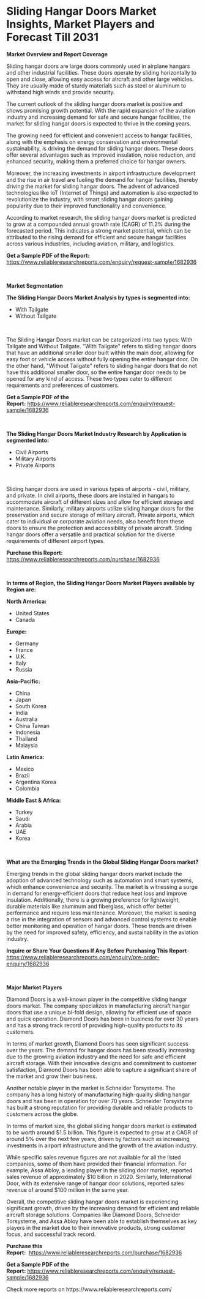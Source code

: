 <p><h1>Sliding Hangar Doors Market Insights, Market Players and Forecast Till 2031</h1></p><p><strong>Market Overview and Report Coverage</strong></p>
<p><p>Sliding hangar doors are large doors commonly used in airplane hangars and other industrial facilities. These doors operate by sliding horizontally to open and close, allowing easy access for aircraft and other large vehicles. They are usually made of sturdy materials such as steel or aluminum to withstand high winds and provide security.</p><p>The current outlook of the sliding hangar doors market is positive and shows promising growth potential. With the rapid expansion of the aviation industry and increasing demand for safe and secure hangar facilities, the market for sliding hangar doors is expected to thrive in the coming years.</p><p>The growing need for efficient and convenient access to hangar facilities, along with the emphasis on energy conservation and environmental sustainability, is driving the demand for sliding hangar doors. These doors offer several advantages such as improved insulation, noise reduction, and enhanced security, making them a preferred choice for hangar owners.</p><p>Moreover, the increasing investments in airport infrastructure development and the rise in air travel are fueling the demand for hangar facilities, thereby driving the market for sliding hangar doors. The advent of advanced technologies like IoT (Internet of Things) and automation is also expected to revolutionize the industry, with smart sliding hangar doors gaining popularity due to their improved functionality and convenience.</p><p>According to market research, the sliding hangar doors market is predicted to grow at a compounded annual growth rate (CAGR) of 11.2% during the forecasted period. This indicates a strong market potential, which can be attributed to the rising demand for efficient and secure hangar facilities across various industries, including aviation, military, and logistics.</p></p>
<p><strong>Get a Sample PDF of the Report:</strong> <a href="https://www.reliableresearchreports.com/enquiry/request-sample/1682936">https://www.reliableresearchreports.com/enquiry/request-sample/1682936</a></p>
<p>&nbsp;</p>
<p><strong>Market Segmentation</strong></p>
<p><strong>The Sliding Hangar Doors Market Analysis by types is segmented into:</strong></p>
<p><ul><li>With Tailgate</li><li>Without Tailgate</li></ul></p>
<p>&nbsp;</p>
<p><p>The Sliding Hangar Doors market can be categorized into two types: With Tailgate and Without Tailgate. "With Tailgate" refers to sliding hangar doors that have an additional smaller door built within the main door, allowing for easy foot or vehicle access without fully opening the entire hangar door. On the other hand, "Without Tailgate" refers to sliding hangar doors that do not have this additional smaller door, so the entire hangar door needs to be opened for any kind of access. These two types cater to different requirements and preferences of customers.</p></p>
<p><strong>Get a Sample PDF of the Report:</strong>&nbsp;<a href="https://www.reliableresearchreports.com/enquiry/request-sample/1682936">https://www.reliableresearchreports.com/enquiry/request-sample/1682936</a></p>
<p>&nbsp;</p>
<p><strong>The Sliding Hangar Doors Market Industry Research by Application is segmented into:</strong></p>
<p><ul><li>Civil Airports</li><li>Military Airports</li><li>Private Airports</li></ul></p>
<p>&nbsp;</p>
<p><p>Sliding hangar doors are used in various types of airports - civil, military, and private. In civil airports, these doors are installed in hangars to accommodate aircraft of different sizes and allow for efficient storage and maintenance. Similarly, military airports utilize sliding hangar doors for the preservation and secure storage of military aircraft. Private airports, which cater to individual or corporate aviation needs, also benefit from these doors to ensure the protection and accessibility of private aircraft. Sliding hangar doors offer a versatile and practical solution for the diverse requirements of different airport types.</p></p>
<p><strong>Purchase this Report:</strong>&nbsp; <a href="https://www.reliableresearchreports.com/purchase/1682936">https://www.reliableresearchreports.com/purchase/1682936</a></p>
<p>&nbsp;</p>
<p><strong>In terms of Region, the Sliding Hangar Doors Market Players available by Region are:</strong></p>
<p>
    <p> <strong> North America: </strong>
        <ul>
            <li>United States</li>
            <li>Canada</li>
        </ul>
        </p> 
    <p> <strong> Europe: </strong>
        <ul>
            <li>Germany</li>
            <li>France</li>
            <li>U.K.</li>
            <li>Italy</li>
            <li>Russia</li>
        </ul>
        </p> 
    <p> <strong> Asia-Pacific: </strong>
        <ul>
            <li>China</li>
            <li>Japan</li>
            <li>South Korea</li>
            <li>India</li>
            <li>Australia</li>
            <li>China Taiwan</li>
            <li>Indonesia</li>
            <li>Thailand</li>
            <li>Malaysia</li>
        </ul>
        </p> 
    <p> <strong> Latin America: </strong>
        <ul>
            <li>Mexico</li>
            <li>Brazil</li>
            <li>Argentina Korea</li>
            <li>Colombia</li>
        </ul>
        </p> 
    <p> <strong> Middle East & Africa: </strong>
        <ul>
            <li>Turkey</li>
            <li>Saudi</li>
            <li>Arabia</li>
            <li>UAE</li>
            <li>Korea</li>
        </ul>
    </p>
    </p>
<p>&nbsp;</p>
<p><strong>What are the Emerging Trends in the Global Sliding Hangar Doors market?</strong></p>
<p><p>Emerging trends in the global sliding hangar doors market include the adoption of advanced technology such as automation and smart systems, which enhance convenience and security. The market is witnessing a surge in demand for energy-efficient doors that reduce heat loss and improve insulation. Additionally, there is a growing preference for lightweight, durable materials like aluminum and fiberglass, which offer better performance and require less maintenance. Moreover, the market is seeing a rise in the integration of sensors and advanced control systems to enable better monitoring and operation of hangar doors. These trends are driven by the need for improved safety, efficiency, and sustainability in the aviation industry.</p></p>
<p><strong>Inquire or Share Your Questions If Any Before Purchasing This Report</strong>- <a href="https://www.reliableresearchreports.com/enquiry/pre-order-enquiry/1682936">https://www.reliableresearchreports.com/enquiry/pre-order-enquiry/1682936</a></p>
<p>&nbsp;</p>
<p><strong>Major Market Players</strong></p>
<p><p>Diamond Doors is a well-known player in the competitive sliding hangar doors market. The company specializes in manufacturing aircraft hangar doors that use a unique bi-fold design, allowing for efficient use of space and quick operation. Diamond Doors has been in business for over 30 years and has a strong track record of providing high-quality products to its customers.</p><p>In terms of market growth, Diamond Doors has seen significant success over the years. The demand for hangar doors has been steadily increasing due to the growing aviation industry and the need for safe and efficient aircraft storage. With their innovative designs and commitment to customer satisfaction, Diamond Doors has been able to capture a significant share of the market and grow their business.</p><p>Another notable player in the market is Schneider Torsysteme. The company has a long history of manufacturing high-quality sliding hangar doors and has been in operation for over 70 years. Schneider Torsysteme has built a strong reputation for providing durable and reliable products to customers across the globe.</p><p>In terms of market size, the global sliding hangar doors market is estimated to be worth around $1.5 billion. This figure is expected to grow at a CAGR of around 5% over the next few years, driven by factors such as increasing investments in airport infrastructure and the growth of the aviation industry.</p><p>While specific sales revenue figures are not available for all the listed companies, some of them have provided their financial information. For example, Assa Abloy, a leading player in the sliding door market, reported sales revenue of approximately $10 billion in 2020. Similarly, International Door, with its extensive range of hangar door solutions, reported sales revenue of around $100 million in the same year.</p><p>Overall, the competitive sliding hangar doors market is experiencing significant growth, driven by the increasing demand for efficient and reliable aircraft storage solutions. Companies like Diamond Doors, Schneider Torsysteme, and Assa Abloy have been able to establish themselves as key players in the market due to their innovative products, strong customer focus, and successful track record.</p></p>
<p><strong>Purchase this Report:</strong>&nbsp;&nbsp;<a href="https://www.reliableresearchreports.com/purchase/1682936">https://www.reliableresearchreports.com/purchase/1682936</a></p>
<p></p>
<p><strong>Get a Sample PDF of the Report:</strong>&nbsp;<a href="https://www.reliableresearchreports.com/enquiry/request-sample/1682936">https://www.reliableresearchreports.com/enquiry/request-sample/1682936</a></p>
<p>Check more reports on https://www.reliableresearchreports.com/</p>